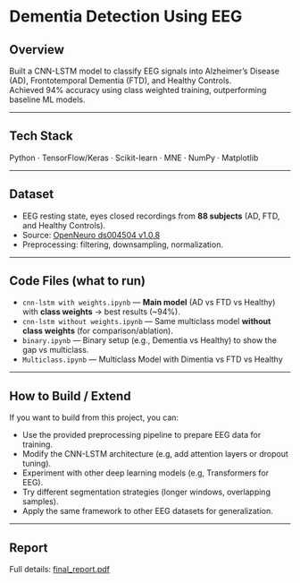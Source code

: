 # Dementia Detection Using EEG  

##  Overview  
Built a CNN-LSTM model to classify EEG signals into Alzheimer’s Disease (AD), Frontotemporal Dementia (FTD), and Healthy Controls.  
Achieved 94% accuracy using class weighted training, outperforming baseline ML models.  

---

##  Tech Stack  
Python · TensorFlow/Keras · Scikit-learn · MNE · NumPy · Matplotlib  

---

## Dataset  
- EEG resting state, eyes closed recordings from **88 subjects** (AD, FTD, and Healthy Controls).  
- Source: [OpenNeuro ds004504 v1.0.8](https://openneuro.org/datasets/ds004504/versions/1.0.8)  
- Preprocessing: filtering, downsampling, normalization.  

---
## Code Files (what to run)

- `cnn-lstm with weights.ipynb` — **Main model** (AD vs FTD vs Healthy) with **class weights** → best results (~94%).
- `cnn-lstm without weights.ipynb` — Same multiclass model **without class weights** (for comparison/ablation).
- `binary.ipynb` — Binary setup (e.g., Dementia vs Healthy) to show the gap vs multiclass.
- `Multiclass.ipynb` — Multiclass Model with Dimentia vs FTD vs Healthy

---

## How to Build / Extend  
If you want to build from this project, you can:  
- Use the provided preprocessing pipeline to prepare EEG data for training.  
- Modify the CNN-LSTM architecture (e.g, add attention layers or dropout tuning).  
- Experiment with other deep learning models (e.g, Transformers for EEG).  
- Try different segmentation strategies (longer windows, overlapping samples).  
- Apply the same framework to other EEG datasets for generalization.  

---

##  Report  
Full details: [final_report.pdf](./ReportDimentia.pdf)  
